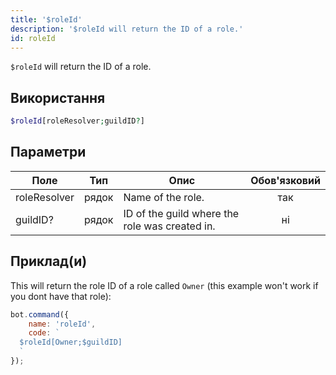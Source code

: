 ```yaml
---
title: '$roleId'
description: '$roleId will return the ID of a role.'
id: roleId
---
```


`$roleId` will return the ID of a role.

## Використання

```php
$roleId[roleResolver;guildID?]
```

## Параметри

| Поле         | Тип   | Опис                                           | Обов'язковий |
| ------------ | ----- | ---------------------------------------------- |:------------:|
| roleResolver | рядок | Name of the role.                              |     так      |
| guildID?     | рядок | ID of the guild where the role was created in. |      ні      |

## Приклад(и)

This will return the role ID of a role called `Owner` (this example won't work if you dont have that role):

```javascript
bot.command({
    name: 'roleId',
    code: `
  $roleId[Owner;$guildID]
  `
});
```
